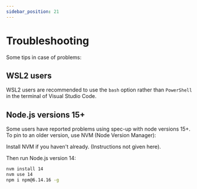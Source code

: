 ```yaml
---
sidebar_position: 21
---
```


# Troubleshooting

Some tips in case of problems:

## WSL2 users

WSL2 users are recommended to use the `bash` option rather than `PowerShell` in the terminal of Visual Studio Code.

## Node.js versions 15+

Some users have reported problems using spec-up with node versions 15+.
To pin to an older version, use NVM (Node Version Manager):

Install NVM if you haven't already. (Instructions not given here).

Then run Node.js version 14:

```bash
nvm install 14
nvm use 14
npm i npm@6.14.16 -g
```
